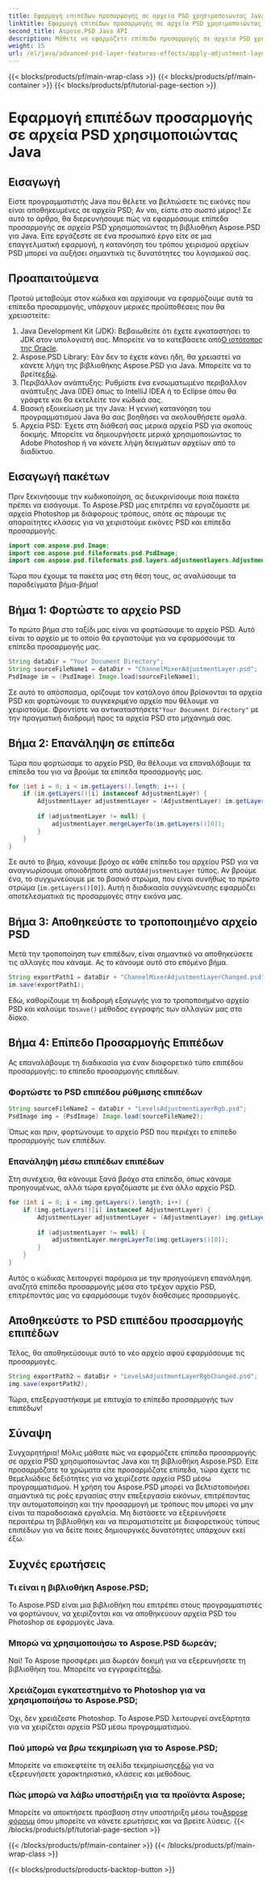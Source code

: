 ```yaml
---
title: Εφαρμογή επιπέδων προσαρμογής σε αρχεία PSD χρησιμοποιώντας Java
linktitle: Εφαρμογή επιπέδων προσαρμογής σε αρχεία PSD χρησιμοποιώντας Java
second_title: Aspose.PSD Java API
description: Μάθετε να εφαρμόζετε επίπεδα προσαρμογής σε αρχεία PSD χρησιμοποιώντας το Aspose.PSD για Java σε αυτόν τον πλήρη οδηγό βήμα προς βήμα για προγραμματιστές.
weight: 15
url: /el/java/advanced-psd-layer-features-effects/apply-adjustment-layers-psd-files/
---
```


{{< blocks/products/pf/main-wrap-class >}}
{{< blocks/products/pf/main-container >}}
{{< blocks/products/pf/tutorial-page-section >}}

# Εφαρμογή επιπέδων προσαρμογής σε αρχεία PSD χρησιμοποιώντας Java

## Εισαγωγή
Είστε προγραμματιστής Java που θέλετε να βελτιώσετε τις εικόνες που είναι αποθηκευμένες σε αρχεία PSD; Αν ναι, είστε στο σωστό μέρος! Σε αυτό το άρθρο, θα διερευνήσουμε πώς να εφαρμόσουμε επίπεδα προσαρμογής σε αρχεία PSD χρησιμοποιώντας τη βιβλιοθήκη Aspose.PSD για Java. Είτε εργάζεστε σε ένα προσωπικό έργο είτε σε μια επαγγελματική εφαρμογή, η κατανόηση του τρόπου χειρισμού αρχείων PSD μπορεί να αυξήσει σημαντικά τις δυνατότητες του λογισμικού σας. 

## Προαπαιτούμενα
Προτού μεταβούμε στον κώδικα και αρχίσουμε να εφαρμόζουμε αυτά τα επίπεδα προσαρμογής, υπάρχουν μερικές προϋποθέσεις που θα χρειαστείτε:
1. Java Development Kit (JDK): Βεβαιωθείτε ότι έχετε εγκαταστήσει το JDK στον υπολογιστή σας. Μπορείτε να το κατεβάσετε από[Ο ιστότοπος της Oracle](https://www.oracle.com/java/technologies/javase-jdk11-downloads.html).
2.  Aspose.PSD Library: Εάν δεν το έχετε κάνει ήδη, θα χρειαστεί να κάνετε λήψη της βιβλιοθήκης Aspose.PSD για Java. Μπορείτε να το βρείτε[εδώ](https://releases.aspose.com/psd/java/).
3. Περιβάλλον ανάπτυξης: Ρυθμίστε ένα ενσωματωμένο περιβάλλον ανάπτυξης Java (IDE) όπως το IntelliJ IDEA ή το Eclipse όπου θα γράφετε και θα εκτελείτε τον κώδικά σας.
4. Βασική εξοικείωση με την Java: Η γενική κατανόηση του προγραμματισμού Java θα σας βοηθήσει να ακολουθήσετε ομαλά.
5. Αρχεία PSD: Έχετε στη διάθεσή σας μερικά αρχεία PSD για σκοπούς δοκιμής. Μπορείτε να δημιουργήσετε μερικά χρησιμοποιώντας το Adobe Photoshop ή να κάνετε λήψη δειγμάτων αρχείων από το διαδίκτυο.
## Εισαγωγή πακέτων
Πριν ξεκινήσουμε την κωδικοποίηση, ας διευκρινίσουμε ποια πακέτα πρέπει να εισάγουμε. Το Aspose.PSD μας επιτρέπει να εργαζόμαστε με αρχεία Photoshop με διάφορους τρόπους, οπότε ας πάρουμε τις απαραίτητες κλάσεις για να χειριστούμε εικόνες PSD και επίπεδα προσαρμογής.
```java
import com.aspose.psd.Image;
import com.aspose.psd.fileformats.psd.PsdImage;
import com.aspose.psd.fileformats.psd.layers.adjustmentlayers.AdjustmentLayer;
```
Τώρα που έχουμε τα πακέτα μας στη θέση τους, ας αναλύσουμε τα παραδείγματα βήμα-βήμα!
## Βήμα 1: Φορτώστε το αρχείο PSD
Το πρώτο βήμα στο ταξίδι μας είναι να φορτώσουμε το αρχείο PSD. Αυτό είναι το αρχείο με το οποίο θα εργαστούμε για να εφαρμόσουμε τα επίπεδα προσαρμογής μας.
```java
String dataDir = "Your Document Directory";
String sourceFileName1 = dataDir + "ChannelMixerAdjustmentLayer.psd";
PsdImage im = (PsdImage) Image.load(sourceFileName1);
```
 Σε αυτό το απόσπασμα, ορίζουμε τον κατάλογο όπου βρίσκονται τα αρχεία PSD και φορτώνουμε το συγκεκριμένο αρχείο που θέλουμε να χειριστούμε. Φροντίστε να αντικαταστήσετε`"Your Document Directory"` με την πραγματική διαδρομή προς τα αρχεία PSD στο μηχάνημά σας.
## Βήμα 2: Επανάληψη σε επίπεδα
Τώρα που φορτώσαμε το αρχείο PSD, θα θέλουμε να επαναλάβουμε τα επίπεδα του για να βρούμε τα επίπεδα προσαρμογής μας.
```java
for (int i = 0; i < im.getLayers().length; i++) {
    if (im.getLayers()[i] instanceof AdjustmentLayer) {
        AdjustmentLayer adjustmentLayer = (AdjustmentLayer) im.getLayers()[i];
        
        if (adjustmentLayer != null) {
            adjustmentLayer.mergeLayerTo(im.getLayers()[0]);
        }
    }
}
```
 Σε αυτό το βήμα, κάνουμε βρόχο σε κάθε επίπεδο του αρχείου PSD για να αναγνωρίσουμε οποιοδήποτε από αυτά`AdjustmentLayer` τύπος. Αν βρούμε ένα, το συγχωνεύουμε με το βασικό στρώμα, που είναι συνήθως το πρώτο στρώμα (`im.getLayers()[0]`). Αυτή η διαδικασία συγχώνευσης εφαρμόζει αποτελεσματικά τις προσαρμογές στην εικόνα μας. 
## Βήμα 3: Αποθηκεύστε το τροποποιημένο αρχείο PSD
Μετά την τροποποίηση των επιπέδων, είναι σημαντικό να αποθηκεύσετε τις αλλαγές που κάναμε. Ας το κάνουμε αυτό στο επόμενο βήμα.
```java
String exportPath1 = dataDir + "ChannelMixerAdjustmentLayerChanged.psd";
im.save(exportPath1);
```
 Εδώ, καθορίζουμε τη διαδρομή εξαγωγής για το τροποποιημένο αρχείο PSD και καλούμε το`save()` μέθοδος εγγραφής των αλλαγών μας στο δίσκο.
## Βήμα 4: Επίπεδο Προσαρμογής Επιπέδων
Ας επαναλάβουμε τη διαδικασία για έναν διαφορετικό τύπο επιπέδου προσαρμογής: το επίπεδο προσαρμογής επιπέδων. 
### Φορτώστε το PSD επιπέδου ρύθμισης επιπέδων
```java
String sourceFileName2 = dataDir + "LevelsAdjustmentLayerRgb.psd";
PsdImage img = (PsdImage) Image.load(sourceFileName2);
```
Όπως και πριν, φορτώνουμε το αρχείο PSD που περιέχει το επίπεδο προσαρμογής των επιπέδων. 
### Επανάληψη μέσω επιπέδων επιπέδων
Στη συνέχεια, θα κάνουμε ξανά βρόχο στα επίπεδα, όπως κάναμε προηγουμένως, αλλά τώρα εργαζόμαστε με ένα άλλο αρχείο PSD.
```java
for (int i = 0; i < img.getLayers().length; i++) {
    if (img.getLayers()[i] instanceof AdjustmentLayer) {
        AdjustmentLayer adjustmentLayer = (AdjustmentLayer) img.getLayers()[i];
        
        if (adjustmentLayer != null) {
            adjustmentLayer.mergeLayerTo(img.getLayers()[0]);
        }
    }
}
```
Αυτός ο κώδικας λειτουργεί παρόμοια με την προηγούμενη επανάληψη. αναζητά επίπεδα προσαρμογής μέσα στο τρέχον αρχείο PSD, επιτρέποντάς μας να εφαρμόσουμε τυχόν διαθέσιμες προσαρμογές.
## Αποθηκεύστε το PSD επιπέδου προσαρμογής επιπέδων
Τέλος, θα αποθηκεύσουμε αυτό το νέο αρχείο αφού εφαρμόσουμε τις προσαρμογές.
```java
String exportPath2 = dataDir + "LevelsAdjustmentLayerRgbChanged.psd";
img.save(exportPath2);
```
Τώρα, επεξεργαστήκαμε με επιτυχία το επίπεδο προσαρμογής των επιπέδων!
## Σύναψη
Συγχαρητήρια! Μόλις μάθατε πώς να εφαρμόζετε επίπεδα προσαρμογής σε αρχεία PSD χρησιμοποιώντας Java και τη βιβλιοθήκη Aspose.PSD. Είτε προσαρμόζατε τα χρώματα είτε προσαρμόζατε επίπεδα, τώρα έχετε τις θεμελιώδεις δεξιότητες για να χειρίζεστε αρχεία PSD μέσω προγραμματισμού.
Η χρήση του Aspose.PSD μπορεί να βελτιστοποιήσει σημαντικά τις ροές εργασίας στην επεξεργασία εικόνων, επιτρέποντας την αυτοματοποίηση και την προσαρμογή με τρόπους που μπορεί να μην είναι τα παραδοσιακά εργαλεία. Μη διστάσετε να εξερευνήσετε περαιτέρω τη βιβλιοθήκη και να πειραματιστείτε με διαφορετικούς τύπους επιπέδων για να δείτε ποιες δημιουργικές δυνατότητες υπάρχουν εκεί έξω.
## Συχνές ερωτήσεις
### Τι είναι η βιβλιοθήκη Aspose.PSD;
Το Aspose.PSD είναι μια βιβλιοθήκη που επιτρέπει στους προγραμματιστές να φορτώνουν, να χειρίζονται και να αποθηκεύουν αρχεία PSD του Photoshop σε εφαρμογές Java.
### Μπορώ να χρησιμοποιήσω το Aspose.PSD δωρεάν;
 Ναί! Το Aspose προσφέρει μια δωρεάν δοκιμή για να εξερευνήσετε τη βιβλιοθήκη του. Μπορείτε να εγγραφείτε[εδώ](https://releases.aspose.com/).
### Χρειάζομαι εγκατεστημένο το Photoshop για να χρησιμοποιήσω το Aspose.PSD;
Όχι, δεν χρειάζεστε Photoshop. Το Aspose.PSD λειτουργεί ανεξάρτητα για να χειρίζεται αρχεία PSD μέσω προγραμματισμού.
### Πού μπορώ να βρω τεκμηρίωση για το Aspose.PSD;
Μπορείτε να επισκεφτείτε τη σελίδα τεκμηρίωσης[εδώ](https://reference.aspose.com/psd/java/) για να εξερευνήσετε χαρακτηριστικά, κλάσεις και μεθόδους.
### Πώς μπορώ να λάβω υποστήριξη για τα προϊόντα Aspose;
 Μπορείτε να αποκτήσετε πρόσβαση στην υποστήριξη μέσω του[Aspose φόρουμ](https://forum.aspose.com/c/psd/34) όπου μπορείτε να κάνετε ερωτήσεις και να βρείτε λύσεις.
{{< /blocks/products/pf/tutorial-page-section >}}

{{< /blocks/products/pf/main-container >}}
{{< /blocks/products/pf/main-wrap-class >}}

{{< blocks/products/products-backtop-button >}}
